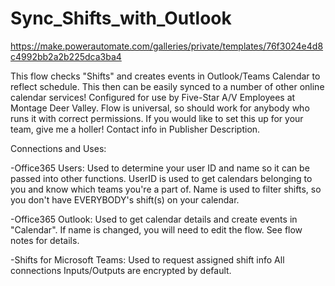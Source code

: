 # Sync_Shifts_with_Outlook
https://make.powerautomate.com/galleries/private/templates/76f3024e4d8c4992bb2a2b225dca3ba4

This flow checks "Shifts" and creates events in Outlook/Teams Calendar to reflect schedule. This then can be easily synced to a number of other online calendar services! Configured for use by Five-Star A/V Employees at Montage Deer Valley. Flow is universal, so should work for anybody who runs it with correct permissions. If you would like to set this up for your team, give me a holler! Contact info in Publisher Description. 

Connections and Uses: 

-Office365 Users: Used to determine your user ID and name so it can be passed into other functions. UserID is used to get calendars belonging to you and know which teams you're a part of. Name is used to filter shifts, so you don't have EVERYBODY's shift(s) on your calendar. 

-Office365 Outlook: Used to get calendar details and create events in "Calendar". If name is changed, you will need to edit the flow. See flow notes for details. 

-Shifts for Microsoft Teams: Used to request assigned shift info All connections Inputs/Outputs are encrypted by default.
